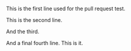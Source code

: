 This is the first line used for the pull request test.

This is the second line.

And the third.

And a final fourth line. This is it.